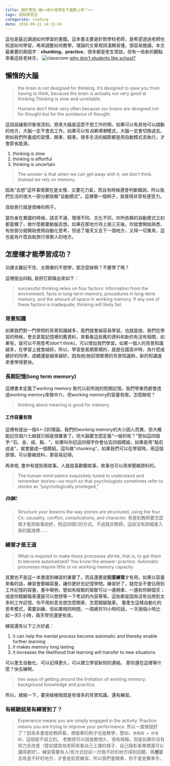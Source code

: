 ```yaml
---
title: 關於學習-讀<<為什麼學生不喜歡上學？>>
tags: 認知學習法
categories: reading
date: 2016-09-22 14:15:45
---
```



這也是最近讀過如何學習的書籍。這本書主要是針對學校老師，是希望透過老師也知道如何學習，再來調整如何教學。理論的文章用詞淺顯易懂，很容易閱讀。本文最重要的兩個字：**chunking、practice**，很多都是老生常談，但有一些新的觀點來看這些老掉牙。
![classroom](https://photos-1.dropbox.com/t/2/AADvfZCYGX-NFEFdZr83MjtP6hIHkmYY1orBxfMyPd-4fw/12/22163115/jpeg/32x32/1/_/1/2/14300449564_ed6a404b06_z.jpg/ELST0hAYwMADIAIoAg/AdE04h3L1ibU2DrIHCyAWCRLkJs_mP000R_CKvCkOG8?size=2048x1536&size_mode=3)
[why don't students like school?](https://www.amazon.com/Why-Dont-Students-Like-School/dp/047059196X/ref=sr_1_1?ie=UTF8&qid=1474611105&sr=8-1&keywords=why+student+don%27t+want+to+go+to+school)
<!--more-->

## 懶惰的大腦
> the brain is not designed for thinking. It’s designed to save you from having to think, because the brain is actually not very good at thinking.Thinking is slow and unreliable.

> Humans don’t think very often because our brains are designed not for thought but for the avoidance of thought.

這段話讓我印象很深刻。原來大腦是這麼不想工作的啊。如果可以有其他可以調動的地方，大腦一定不會去工作。如果可以有*自動駕駛*模式，大腦一定會切換過去。例如我們所養成的習慣、開車、騎車。很多生活的細節都是用自動模式去執行，才會節省能源。

1. thinking is slow
2. thinking is effortful
3. thinking is uncertain

> The answer is that when we can get away with it, we don’t think. Instead we rely on memory.

因為"去想"這件事情實在是太慢、又要花力氣，而且有時候還會判斷錯誤。所以我們生活的很大一部分都依賴"自動模式"。這裡舉一個例子，我覺得非常有感受力。

自助旅行就是很棒的例子。

當你身在異國的時候，語言不通、環境不同、文化不同，你所依賴的自動模式立刻都當機了，做什麼都要動腦去想。如果在那地方待上兩三天後，你就會開始熟悉，有些部分就開始使用自動化思考，但過了幾天又去下一個地方，又得一切重來。這也是為什麼自助旅行很累人的地方。

## 怎麼樣才能學習成功？
功課太難記不住、太簡單的不想學，那怎麼辦啊？不要學了嗎？

這裡提出四點, 我把它節錄出來如下：

> successful thinking relies on four factors: information from the environment, facts in long-term memory, procedures in long-term memory, and the amount of space in working memory. If any one of these factors is inadequate, thinking will likely fail.

### 背景知識
如果我們對一門學問的背景知識越多，我們就會越容易學習。也就是說，我們在學習的時候，會去拿取記憶裡的舊資料，來看看這些舊的資料和新的有沒有相關，如果有，就可以不用思考(don't think)，可以增加我們學習。如果一個人的背景知識越多，在學習上就會越好。所以，學習是長期累積的，就是在國高中時，為什麼成績好的同學，成績還是越來越好。因為他/她前頭累積的背景知識夠，新的知識進來會學得更快。
### 長期記憶(long term memory)
這裡書本定義了working memory 取代以前所說的短期記憶。我們學東西都會透過working memory來做中介。但working memory的容量有限，怎麼辦呢？

> thinking about meaning is good for memory.
#### 工作容量有限
這裡有提出一個4+-2的理論。我們的working memory的大小因人而異，但大概能記住個六七組就已經是很厲害了。但大腦要怎麼定義"一組的呢？"譬如這四個字:"石、金、成、點、"，如果叫你記這四個字你會佔去四個模組，如果是用"點石成金"，就會變成一個模組。這叫做"chunking"，如果我們可以在學習時，用這個原理，可以壓縮資料，更容易記得。

再來呢, 書中有提到用故事。人就是喜歡聽故事。故事也可以用來壓縮資料的。
> The human mind seems exquisitely tuned to understand and remember stories—so much so that psychologists sometimes refer to stories as “psychologically privileged,”
##### 四個C
> Structure your lessons the way stories are structured, using the four Cs: causality, conflict, complications, and character.
有提到教師要怎麼樣才能把故事說好，用這四個C的方式。不過我非教師，這段沒有詳細進入我的腦海裡……

### 練習才是王道
> What is required to make these processes shrink, that is, to get them to become automatized? You know the answer: practice.
> Automatic processes require little or no working memory capacity

其實也不是這一本書提到練習的重要了。而且還要是**刻意練習**才有用。如果以容量來看的話，練習會壓縮容量，讓你更好去記憶學問。練習好了，就完全不會佔用到工作記憶的容量，書中舉例，譬如有經驗的駕駛可以一邊開車、一邊和你聊個天；或是你騎腳踏車還是可以想想等一下考試的內容等等。這些都是因為沒有佔用到太多的工作記憶，你不用刻意去想怎麼開車、怎麼騎腳踏車。 要產生這樣自動化的思考模式，需要訓練，但如果相同時間，一周總共10小時的話，一天兩個小時比起一天5 小時，兩天學完還更有效。

練習還有以下三大好處：
1. it can help the mental process become automatic and thereby enable further learning
2. it makes memory long lasting
3. it increases the likelihood that learning will transfer to new situations

可以產生自動化、可以記得更久，可以建立學習新知的連結。
那你還在這裡等什麼？快去練啊。

> two ways of getting around the limitation of working memory: background knowledge and practice.

所以，總結一下，要突破極限就是有很多的背景知識，還有練習。

### 有經驗就是有練習到了？
> Experience means you are simply engaged in the activity. Practice means you are trying to improve your performance.
所以一直做就好了？因為本書是給教師看，裡面舉的例子也是教學，譬如，`老教授 = 好老師`，這個是不成立的。
老教授可以說是教很久、很有經驗。但是如果你沒有努力去改進（譬如請其他老師來看自己上課的樣子、自己錄影看哪裡還可以講得更好）。練習需要有人/有方式從前一次做不好的地方得到回饋，再**想**要去改進不好的地方，才會是刻意練習。所以我們會開車，但不會是賽車手。
